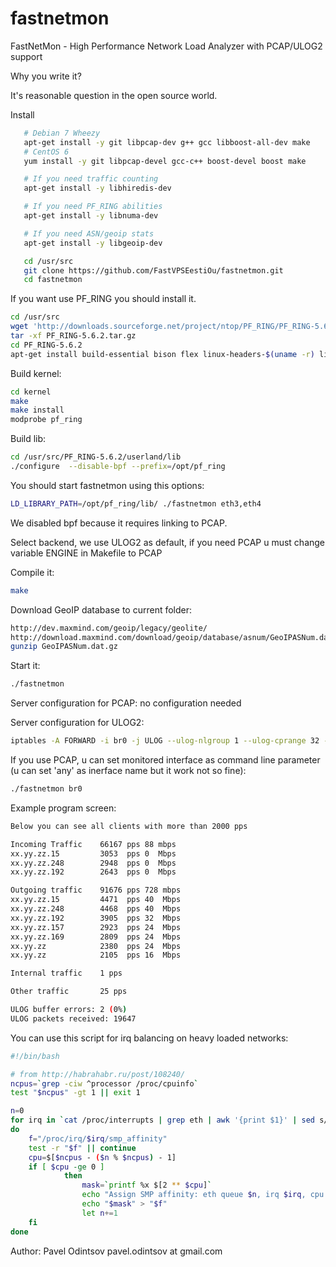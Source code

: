 fastnetmon
===========

FastNetMon - High Performance Network Load Analyzer with PCAP/ULOG2 support

Why you write it?

It's reasonable question in the open source world. 

Install

```bash
   # Debian 7 Wheezy
   apt-get install -y git libpcap-dev g++ gcc libboost-all-dev make
   # CentOS 6
   yum install -y git libpcap-devel gcc-c++ boost-devel boost make

   # If you need traffic counting
   apt-get install -y libhiredis-dev

   # If you need PF_RING abilities 
   apt-get install -y libnuma-dev

   # If you need ASN/geoip stats
   apt-get install -y libgeoip-dev 

   cd /usr/src
   git clone https://github.com/FastVPSEestiOu/fastnetmon.git
   cd fastnetmon
```

If you want use PF_RING you should install it.

```bash
cd /usr/src
wget 'http://downloads.sourceforge.net/project/ntop/PF_RING/PF_RING-5.6.2.tar.gz?r=http%3A%2F%2Fsourceforge.net%2Fprojects%2Fntop%2Ffiles%2FPF_RING%2F&ts=1393755620&use_mirror=kent' -OPF_RING-5.6.2.tar.gz
tar -xf PF_RING-5.6.2.tar.gz 
cd PF_RING-5.6.2
apt-get install build-essential bison flex linux-headers-$(uname -r) libnuma-dev
```

Build kernel:
```bash
cd kernel
make 
make install
modprobe pf_ring
```

Build lib:
```bash
cd /usr/src/PF_RING-5.6.2/userland/lib
./configure  --disable-bpf --prefix=/opt/pf_ring
```

You should start fastnetmon using this options:
```bash
LD_LIBRARY_PATH=/opt/pf_ring/lib/ ./fastnetmon eth3,eth4
```

We disabled bpf because it requires linking to PCAP.

Select backend, we use ULOG2 as default, if you need PCAP u must change variable ENGINE in Makefile to PCAP

Compile it:
```bash
make
```

Download GeoIP database to current folder:
```bash
http://dev.maxmind.com/geoip/legacy/geolite/
http://download.maxmind.com/download/geoip/database/asnum/GeoIPASNum.dat.gz
gunzip GeoIPASNum.dat.gz
```

Start it:
```bash
./fastnetmon
```
Server configuration for PCAP:
 no configuration needed

Server configuration for ULOG2:
```bash
iptables -A FORWARD -i br0 -j ULOG --ulog-nlgroup 1 --ulog-cprange 32 --ulog-qthreshold 45
```

If you use PCAP, u can set monitored interface as command line parameter (u can set 'any' as inerface name but it work not so fine):
```bash
./fastnetmon br0
``` 

Example program screen:
```bash
Below you can see all clients with more than 2000 pps

Incoming Traffic    66167 pps 88 mbps
xx.yy.zz.15         3053  pps 0  Mbps
xx.yy.zz.248        2948  pps 0  Mbps
xx.yy.zz.192        2643  pps 0  Mbps

Outgoing traffic    91676 pps 728 mbps
xx.yy.zz.15         4471  pps 40  Mbps
xx.yy.zz.248        4468  pps 40  Mbps
xx.yy.zz.192        3905  pps 32  Mbps
xx.yy.zz.157        2923  pps 24  Mbps
xx.yy.zz.169        2809  pps 24  Mbps
xx.yy.zz            2380  pps 24  Mbps
xx.yy.zz            2105  pps 16  Mbps

Internal traffic    1 pps

Other traffic       25 pps

ULOG buffer errors: 2 (0%)
ULOG packets received: 19647
```

You can use this script for irq balancing on heavy loaded networks:
```bash
#!/bin/bash

# from http://habrahabr.ru/post/108240/
ncpus=`grep -ciw ^processor /proc/cpuinfo`
test "$ncpus" -gt 1 || exit 1

n=0
for irq in `cat /proc/interrupts | grep eth | awk '{print $1}' | sed s/\://g`
do
    f="/proc/irq/$irq/smp_affinity"
    test -r "$f" || continue
    cpu=$[$ncpus - ($n % $ncpus) - 1]
    if [ $cpu -ge 0 ]
            then
                mask=`printf %x $[2 ** $cpu]`
                echo "Assign SMP affinity: eth queue $n, irq $irq, cpu $cpu, mask 0x$mask"
                echo "$mask" > "$f"
                let n+=1
    fi
done
```

Author: Pavel Odintsov pavel.odintsov at gmail.com
